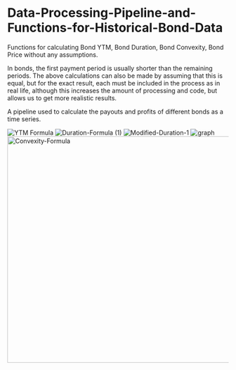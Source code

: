 # Data-Processing-Pipeline-and-Functions-for-Historical-Bond-Data
 Functions for calculating Bond YTM, Bond Duration, Bond Convexity, Bond Price without any assumptions.
 
 In bonds, the first payment period is usually shorter than the remaining periods. The above calculations can also be made by assuming that this is equal, but for the  exact result, each must be included in the process as in real life, although this increases the amount of processing and code, but allows us to get more realistic results.
 
 A pipeline used to calculate the payouts and profits of different bonds as a time series.
 
![YTM Formula](https://user-images.githubusercontent.com/76845631/203068524-827e4caa-ca9b-42aa-abae-65dc42c39c4b.png)
![Duration-Formula (1)](https://user-images.githubusercontent.com/76845631/203068719-8d37c12c-2190-41ba-90f2-ff8c7c9c6193.jpg)
![Modified-Duration-1](https://user-images.githubusercontent.com/76845631/203068767-2c6d9a07-228b-4df0-a915-03cdd67f0e15.jpg)
![graph](https://user-images.githubusercontent.com/76845631/203068776-368859b7-9bb7-4574-a566-37447d71d084.png)
<img width="517" alt="Convexity-Formula" src="https://user-images.githubusercontent.com/76845631/203068781-48bd3168-d3d2-4997-84b8-52228f435361.png">
